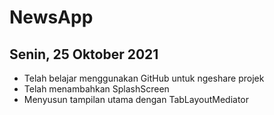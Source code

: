 # NewsApp

## Senin, 25 Oktober 2021
* Telah belajar menggunakan GitHub untuk ngeshare projek
* Telah menambahkan SplashScreen
* Menyusun tampilan utama dengan TabLayoutMediator
